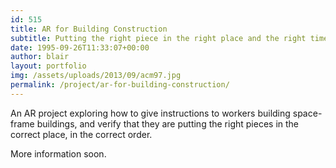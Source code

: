 ```yaml
---
id: 515
title: AR for Building Construction
subtitle: Putting the right piece in the right place and the right time
date: 1995-09-26T11:33:07+00:00
author: blair
layout: portfolio
img: /assets/uploads/2013/09/acm97.jpg
permalink: /project/ar-for-building-construction/
---
```


An AR project exploring how to give instructions to workers building space-frame buildings, and verify that they are putting the right pieces in the correct place, in the correct order.

More information soon.